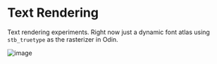 # Text Rendering

Text rendering experiments. Right now just a dynamic font atlas using `stb_truetype` as the rasterizer in Odin.

![image](https://github.com/user-attachments/assets/849dc6d8-603e-4da8-bd2a-4e74eea63452)
